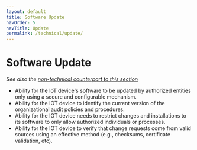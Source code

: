 ```yaml
---
layout: default
title: Software Update
navOrder: 5
navTitle: Update
permalink: /technical/update/
---
```


# Software Update

_See also the [non-technical counterpart to this section](../_8259-Control/update.md)_

- Ability for the IoT device&#39;s software to be updated by authorized entities only using a secure and configurable mechanism.
- Ability for the IOT device to identify the current version of the organizational audit policies and procedures.
- Ability for the IOT device needs to restrict changes and installations to its software to only allow authorized individuals or processes. 
- Ability for the IOT device to verify that change requests come from valid sources using an effective method (e.g., checksums, certificate validation, etc).

